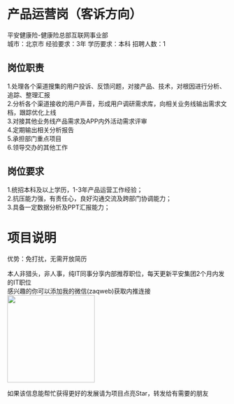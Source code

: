 # 产品运营岗（客诉方向）
平安健康险-健康险总部互联网事业部  
城市：北京市 经验要求：3年 学历要求：本科  招聘人数：1

## 岗位职责
1.处理各个渠道搜集的用户投诉、反馈问题，对接产品、技术，对根因进行分析、追踪、整理汇报   
2.分析各个渠道接收的用户声音，形成用户调研需求库，向相关业务线输出需求文档，跟踪优化上线   
3.对接其他业务线产品需求及APP内外活动需求评审   
4.定期输出相关分析报告   
5.承担部门重点项目   
6.领导交办的其他工作

## 岗位要求
1.统招本科及以上学历，1-3年产品运营工作经验；   
2.抗压能力强，有责任心，良好沟通交流及跨部门协调能力；   
3.具备一定数据分析及PPT汇报能力；

# 项目说明

优势：免打扰，无需开放简历

本人非猎头，非人事，纯IT同事分享内部推荐职位，每天更新平安集团2个月内发的IT职位  
感兴趣的你可以添加我的微信(zaqweb)获取内推连接  
<img src="https://github.com/zaqweb/PA-IT-JOBS/blob/master/WechatICode.jpeg"  height="200" width="200">

如果该信息能帮忙获得更好的发展请为项目点亮Star，转发给有需要的朋友




